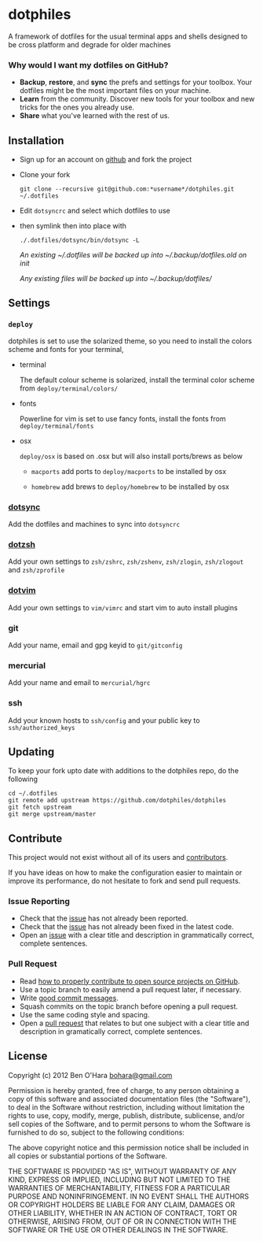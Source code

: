 dotphiles
=========

A framework of dotfiles for the usual terminal apps and shells designed to be
cross platform and degrade for older machines

### Why would I want my dotfiles on GitHub?

  - **Backup**, **restore**, and **sync** the prefs and settings for your 
    toolbox. Your dotfiles might be the most important files on your machine.
  - **Learn** from the community. Discover new tools for your toolbox and new 
    tricks for the ones you already use.
  - **Share** what you've learned with the rest of us.


Installation
------------

  - Sign up for an account on [github][1] and fork the project

  - Clone your fork

        git clone --recursive git@github.com:*username*/dotphiles.git ~/.dotfiles

  - Edit `dotsyncrc` and select which dotfiles to use

  - then symlink then into place with

        ./.dotfiles/dotsync/bin/dotsync -L

    *An existing ~/.dotfiles will be backed up into ~/.backup/dotfiles.old on init*

    *Any existing files will be backed up into ~/.backup/dotfiles/*

Settings
--------

### `deploy`

dotphiles is set to use the solarized theme, so you need to install the
colors scheme and fonts for your terminal,

  - terminal

     The default colour scheme is solarized, install the terminal 
     color scheme from `deploy/terminal/colors/`

  - fonts

     Powerline for vim is set to use fancy fonts, install the fonts 
     from `deploy/terminal/fonts`

  - osx

     `deploy/osx` is based on .osx but will also install ports/brews as below

      - `macports` add ports to `deploy/macports` to be installed by osx

      - `homebrew` add brews to `deploy/homebrew` to be installed by osx

### [dotsync](https://github.com/dotphiles/dotsync)

Add the dotfiles and machines to sync into `dotsyncrc`

### [dotzsh](https://github.com/dotphiles/dotzsh)

Add your own settings to `zsh/zshrc`, `zsh/zshenv`, `zsh/zlogin`, `zsh/zlogout` and `zsh/zprofile` 

### [dotvim](https://github.com/dotphiles/dotvim)

Add your own settings to `vim/vimrc` and start vim to auto install plugins

### git

Add your name, email and gpg keyid to `git/gitconfig`

### mercurial

Add your name and email to `mercurial/hgrc`

### ssh

Add your known hosts to `ssh/config` and your public key to `ssh/authorized_keys`

Updating
--------

To keep your fork upto date with additions to the dotphiles repo, do the following

    cd ~/.dotfiles
    git remote add upstream https://github.com/dotphiles/dotphiles
    git fetch upstream
    git merge upstream/master

Contribute
----------

This project would not exist without all of its users and [contributors][2].

If you have ideas on how to make the configuration easier to maintain or
improve its performance, do not hesitate to fork and send pull requests.

### Issue Reporting

   - Check that the [issue][3] has not already been reported.
   - Check that the [issue][3] has not already been fixed in the latest code.
   - Open an [issue][3] with a clear title and description in grammatically correct,
     complete sentences.

### Pull Request

   - Read [how to properly contribute to open source projects on GitHub][4].
   - Use a topic branch to easily amend a pull request later, if necessary.
   - Write [good commit messages][5].
   - Squash commits on the topic branch before opening a pull request.
   - Use the same coding style and spacing.
   - Open a [pull request][6] that relates to but one subject with a clear
     title and description in gramatically correct, complete sentences.

License
-------

Copyright (c) 2012 Ben O'Hara <bohara@gmail.com>

Permission is hereby granted, free of charge, to any person obtaining
a copy of this software and associated documentation files (the
"Software"), to deal in the Software without restriction, including
without limitation the rights to use, copy, modify, merge, publish,
distribute, sublicense, and/or sell copies of the Software, and to
permit persons to whom the Software is furnished to do so, subject to
the following conditions:

The above copyright notice and this permission notice shall be
included in all copies or substantial portions of the Software.

THE SOFTWARE IS PROVIDED "AS IS", WITHOUT WARRANTY OF ANY KIND,
EXPRESS OR IMPLIED, INCLUDING BUT NOT LIMITED TO THE WARRANTIES OF
MERCHANTABILITY, FITNESS FOR A PARTICULAR PURPOSE AND
NONINFRINGEMENT. IN NO EVENT SHALL THE AUTHORS OR COPYRIGHT HOLDERS BE
LIABLE FOR ANY CLAIM, DAMAGES OR OTHER LIABILITY, WHETHER IN AN ACTION
OF CONTRACT, TORT OR OTHERWISE, ARISING FROM, OUT OF OR IN CONNECTION
WITH THE SOFTWARE OR THE USE OR OTHER DEALINGS IN THE SOFTWARE.

[1]: https://github.com
[2]: https://github.com/dotphiles/dotphiles/contributors
[3]: https://github.com/dotphiles/dotphiles/issues
[4]: http://gun.io/blog/how-to-github-fork-branch-and-pull-request
[5]: http://tbaggery.com/2008/04/19/a-note-about-git-commit-messages.html
[6]: https://help.github.com/articles/using-pull-requests

